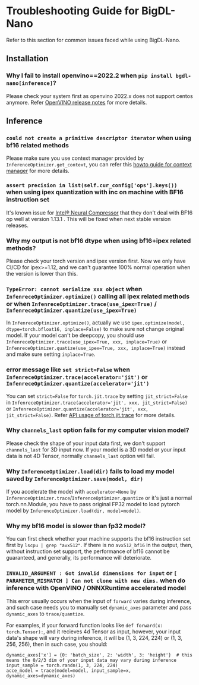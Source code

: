 # Troubleshooting Guide for BigDL-Nano

Refer to this section for common issues faced while using BigDL-Nano.

## Installation
### Why I fail to install openvino==2022.2 when ``pip install bgdl-nano[inference]``?

Please check your system first as openvino 2022.x does not support centos anymore. Refer [OpenVINO release notes](https://www.intel.com/content/www/us/en/developer/articles/release-notes/openvino-relnotes-2021.html) for more details.

## Inference

### ``could not create a primitive descriptor iterator`` when using bf16 related methods

Please make sure you use context manager provided by ``InferenceOptimizer.get_context``, you can refer this [howto guide for context manager]() for more details.

### ``assert precision in list(self.cur_config['ops'].keys())`` when using ipex quantization with inc on machine with BF16 instruction set

It's known issue for [Intel® Neural Compressor](https://github.com/intel/neural-compressor) that they don't deal with BF16 op well at version 1.13.1 . This will be fixed when next stable version releases.

### Why my output is not bf16 dtype when using bf16+ipex related methods?

Please check your torch version and ipex version first. Now we only have CI/CD for ipex>=1.12, and we can't guarantee 100% normal operation when the version is lower than this.

### ``TypeError: cannot serialize xxx object`` when ``InfenreceOptimizer.optimize()`` calling all ipex related methods or when ``InfenreceOptimizer.trace(use_ipex=True)`` / ``InfenreceOptimizer.quantize(use_ipex=True)``

In ``InfenreceOptimizer.optimize()``, actually we use ``ipex.optimize(model, dtype=torch.bfloat16, inplace=False)`` to make sure not change original model. If your model can't be deepcopy, you should use ``InfenreceOptimizer.trace(use_ipex=True, xxx, inplace=True)`` or ``InfenreceOptimizer.quatize(use_ipex=True, xxx, inplace=True)`` instead and make sure setting ``inplace=True``.

### error message like ``set strict=False`` when ``InfenreceOptimizer.trace(accelerator='jit')`` or ``InfenreceOptimizer.quantize(accelerator='jit')``

You can set ``strict=False`` for ``torch.jit.trace`` by setting ``jit_strict=False`` in ``InfenreceOptimizer.trace(accelerator='jit', xxx, jit_strict=False)`` or ``InfenreceOptimizer.quantize(accelerator='jit', xxx, jit_strict=False)``. 
Refer [API usage of torch.jit.trace](https://pytorch.org/docs/stable/generated/torch.jit.trace.html#torch.jit.trace) for more details.


### Why ``channels_last`` option fails for my computer vision model?

Please check the shape of your input data first, we don't support ``channels_last`` for 3D input now. If your model is a 3D model or your input data is not 4D Tensor, normally ``channels_last`` option will fail.

### Why ``InferenceOptimizer.load(dir)`` fails to load my model saved by ``InferenceOptimizer.save(model, dir)``

If you accelerate the model with ``accelerator=None`` by ``InferenceOptimizer.trace``/``InferenceOptimizer.quantize`` or it's just a normal torch.nn.Module, you have to pass original FP32 model to load pytorch model by ``InferenceOptimizer.load(dir, model=model)``.

### Why my bf16 model is slower than fp32 model?

You can first check whether your machine supports the bf16 instruction set first by ``lscpu | grep "avx512"``. If there is no ``avx512_bf16`` in the output, then, without instruction set support, the performance of bf16 cannot be guaranteed, and generally, its performance will deteriorate.

### ``INVALID_ARGUMENT : Got invalid dimensions for input`` or ``[ PARAMETER_MISMATCH ] Can not clone with new dims.`` when do inference with OpenVINO / ONNXRuntime accelerated model

This error usually occurs when the input of ``forward`` varies during inference, and such case needs you to manually set ``dynamic_axes`` parameter and pass ``dynamic_axes`` to ``trace/quantize``. 

For examples, if your forward function looks like ``def forward(x: torch.Tensor):``, and it recieves 4d Tensor as input, however, your input data's shape will vary during inference, it will be (1, 3, 224, 224) or (1, 3, 256, 256), then in such case, you should:
```
dynamic_axes['x'] = {0: 'batch_size', 2: 'width', 3: 'height'}  # this means the 0/2/3 dim of your input data may vary during inference
input_sample = torch.randn(1, 3, 224, 224)
acce_model = trace(model=model, input_sample=x, dynamic_axes=dynamic_axes)
```
